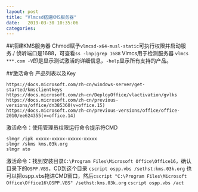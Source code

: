 ```yaml
---
layout: post
title: "Vlmcsd搭建KMS服务器" 
date:   2019-03-30 10:35:06
categories:
---
```


<!-- more -->

##搭建KMS服务器
Chmod赋予`vlmcsd-x64-musl-static`可执行权限并启动服务./
侦听端口是1688，可查看`ss -lnp|grep 1688`
Vlmcs用于检测服务器 `vlmcs ***.com -V`即是显示测试激活的详细信息，`-help`显示所有支持的产品。

##激活命令
产品列表以及Key
```
https://docs.microsoft.com/zh-cn/windows-server/get-started/kmsclientkeys
https://docs.microsoft.com/zh-cn/DeployOffice/vlactivation/gvlks
https://docs.microsoft.com/zh-cn/previous-versions/office/dn385360(v=office.15)
https://docs.microsoft.com/zh-cn/previous-versions/office/office-2010/ee624355(v=office.14)
```
激活命令：使用管理员权限运行命令提示符CMD
```
slmgr /ipk xxxxx-xxxxx-xxxxx-xxxxx
slmgr /skms kms.03k.org
slmgr ato
```
激活命令：找到安装目录`C:\Program Files\Microsoft Office\Office16`，确认目录下的`OSPP.VBS`，CD到这个目录
`cscript ospp.vbs /sethst:kms.03k.org`
也可以把ospp.vbs拖进CMD窗口，然后`cscript "C:\Program Files\Microsoft Office\Office16\OSPP.VBS" /sethst:kms.03k.org`
`cscript ospp.vbs /act`
